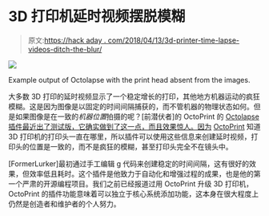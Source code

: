 # 3D 打印机延时视频摆脱模糊

> 原文:[https://hack aday . com/2018/04/13/3d-printer-time-lapse-videos-ditch-the-blur/](https://hackaday.com/2018/04/13/3d-printer-time-lapse-videos-ditch-the-blur/)

[![](../Images/00fa92bdf4e0ba5ff2a5432e995684aa.png)](https://hackaday.com/wp-content/uploads/2018/04/octolapse-anim-square.gif)

Example output of Octolapse with the print head absent from the images.

大多数 3D 打印的延时视频显示了一个稳定增长的打印，其他地方机器运动的疯狂模糊。这是因为图像是以固定的时间间隔捕获的，而不管机器的物理状态如何。但是如果图像是在一致的*机器位置*拍摄的呢？[前潜伏者]的 OctoPrint 的 [Octolapse 插件最近出了测试版，它确实做到了这一点，而且效果惊人。因为](https://github.com/FormerLurker/Octolapse) [OctoPrint](https://octoprint.org/) 知道 3D 打印机的打印头一直在哪里，所以插件可以使用这些信息来创建延时视频，打印头的位置是一致的，而不是疯狂的模糊，甚至打印头完全不在镜头中。

[FormerLurker]最初通过手工编辑 g 代码来创建稳定的时间间隔，这有很好的效果，但效率低且耗时。这个插件是他致力于自动化和增强过程的成果，也是他的第一个严肃的开源编程项目。我们之前已经报道过用 OctoPrint 升级 3D 打印机，OctoPrint 的插件功能意味着可以独立于核心系统添加功能，这本身在很大程度上仍然是创造者和维护者的个人努力。